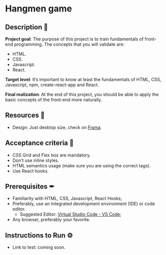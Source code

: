# Hangmen game

## Description 📖
**Project goal**: The purpose of this project is to train fundamentals of front-end programming. The concepts that you will validate are:
* HTML.
* CSS.
* Javascript.
* React.

**Target level**: It’s important to know at least the fundamentals of HTML, CSS, Javascript, npm, create-react-app and React.

**Final realization**: At the end of this project, you should be able to apply the basic concepts of the front-end more naturally.

## Resources 💾

* Design: Just desktop size, check on [Figma](https://www.figma.com/file/Zy53U2dlSvEwdlikPhRlbr/Untitled?node-id=0%3A1).

## Acceptance criteria 📜

* CSS Grid and Flex box are mandatory.
* Don't use inline styles.
* HTML semantics usage (make sure you are using the correct tags).
* Use React hooks.

## Prerequisites  ✒

* Familiarity with HTML, CSS, Javascript, React Hooks;
* Preferably, use an Integrated development environment (IDE) or code editor.
  * Suggested Editor: [Virtual Studio Code - VS Code](code.visualstudio.com/download);
* Any browser, preferably your favorite.

## Instructions to Run ⚙
* Link to test: coming soon.
